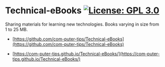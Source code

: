 # Technical-eBooks [![License: GPL 3.0](https://img.shields.io/badge/License-GPL-brightgreen)](https://opensource.org/licenses/gpl-license)

Sharing materials for learning new technologies.
Books varying in size from 1 to 25 MB.

* [https://github.com/com-puter-tips/Technical-eBooks](https://github.com/com-puter-tips/Technical-eBooks)

* [https://com-puter-tips.github.io/Technical-eBooks/](https://com-puter-tips.github.io/Technical-eBooks/)
